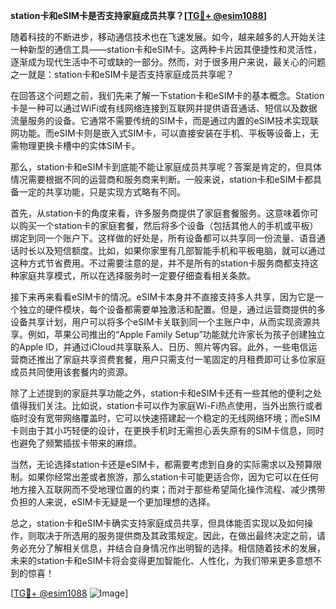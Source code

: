 **station卡和eSIM卡是否支持家庭成员共享？[[TG💪+ @esim1088](https://t.me/s/esim1088)]**

随着科技的不断进步，移动通信技术也在飞速发展。如今，越来越多的人开始关注一种新型的通信工具——station卡和eSIM卡。这两种卡片因其便捷性和灵活性，逐渐成为现代生活中不可或缺的一部分。然而，对于很多用户来说，最关心的问题之一就是：station卡和eSIM卡是否支持家庭成员共享呢？

在回答这个问题之前，我们先来了解一下station卡和eSIM卡的基本概念。Station卡是一种可以通过WiFi或有线网络连接到互联网并提供语音通话、短信以及数据流量服务的设备。它通常不需要传统的SIM卡，而是通过内置的eSIM技术实现联网功能。而eSIM卡则是嵌入式SIM卡，可以直接安装在手机、平板等设备上，无需物理更换卡槽中的实体SIM卡。

那么，station卡和eSIM卡到底能不能让家庭成员共享呢？答案是肯定的，但具体情况需要根据不同的运营商和服务商来判断。一般来说，station卡和eSIM卡都具备一定的共享功能，只是实现方式略有不同。

首先，从station卡的角度来看，许多服务商提供了家庭套餐服务。这意味着你可以购买一个station卡的家庭套餐，然后将多个设备（包括其他人的手机或平板）绑定到同一个账户下。这样做的好处是，所有设备都可以共享同一份流量、语音通话时长以及短信额度。比如，如果你家里有几部智能手机和平板电脑，就可以通过这种方式节省费用。不过需要注意的是，并不是所有的station卡服务商都支持这种家庭共享模式，所以在选择服务时一定要仔细查看相关条款。

接下来再来看看eSIM卡的情况。eSIM卡本身并不直接支持多人共享，因为它是一个独立的硬件模块，每个设备都需要单独激活和配置。但是，通过运营商提供的多设备共享计划，用户可以将多个eSIM卡关联到同一个主账户中，从而实现资源共享。例如，苹果公司推出的“Apple Family Setup”功能就允许家长为孩子创建独立的Apple ID，并通过iCloud共享联系人、日历、照片等内容。此外，一些电信运营商还推出了家庭共享资费套餐，用户只需支付一笔固定的月租费即可让多位家庭成员共同使用该套餐内的资源。

除了上述提到的家庭共享功能之外，station卡和eSIM卡还有一些其他的便利之处值得我们关注。比如说，station卡可以作为家庭Wi-Fi热点使用，当外出旅行或者临时没有宽带网络覆盖时，它可以快速搭建起一个稳定的无线网络环境；而eSIM卡则由于其小巧轻便的设计，在更换手机时无需担心丢失原有的SIM卡信息，同时也避免了频繁插拔卡带来的麻烦。

当然，无论选择station卡还是eSIM卡，都需要考虑到自身的实际需求以及预算限制。如果你经常出差或者旅游，那么station卡可能更适合你，因为它可以在任何地方接入互联网而不受地理位置的约束；而对于那些希望简化操作流程、减少携带负担的人来说，eSIM卡无疑是一个更加理想的选择。

总之，station卡和eSIM卡确实支持家庭成员共享，但具体能否实现以及如何操作，则取决于所选用的服务提供商及其政策规定。因此，在做出最终决定之前，请务必充分了解相关信息，并结合自身情况作出明智的选择。相信随着技术的发展，未来的station卡和eSIM卡将会变得更加智能化、人性化，为我们带来更多意想不到的惊喜！

[[TG💪+ @esim1088](https://t.me/s/esim1088) ![Image](https://i.postimg.cc/4NQfJmqS/Snipaste-2025-05-13-00-14-12.png)]
